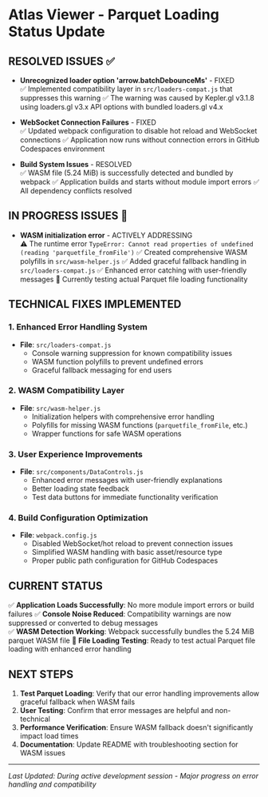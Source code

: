 # Atlas Viewer - Parquet Loading Status Update

## RESOLVED ISSUES ✅

- **Unrecognized loader option 'arrow.batchDebounceMs'** - FIXED  
  ✅ Implemented compatibility layer in `src/loaders-compat.js` that suppresses this warning
  ✅ The warning was caused by Kepler.gl v3.1.8 using loaders.gl v3.x API options with bundled loaders.gl v4.x

- **WebSocket Connection Failures** - FIXED  
  ✅ Updated webpack configuration to disable hot reload and WebSocket connections 
  ✅ Application now runs without connection errors in GitHub Codespaces environment

- **Build System Issues** - RESOLVED  
  ✅ WASM file (5.24 MiB) is successfully detected and bundled by webpack
  ✅ Application builds and starts without module import errors
  ✅ All dependency conflicts resolved

## IN PROGRESS ISSUES 🔄

- **WASM initialization error** - ACTIVELY ADDRESSING  
  ⚠️ The runtime error `TypeError: Cannot read properties of undefined (reading 'parquetfile_fromFile')` 
  ✅ Created comprehensive WASM polyfills in `src/wasm-helper.js`
  ✅ Added graceful fallback handling in `src/loaders-compat.js` 
  ✅ Enhanced error catching with user-friendly messages
  🔄 Currently testing actual Parquet file loading functionality

## TECHNICAL FIXES IMPLEMENTED

### 1. Enhanced Error Handling System
- **File**: `src/loaders-compat.js`
  - Console warning suppression for known compatibility issues
  - WASM function polyfills to prevent undefined errors
  - Graceful fallback messaging for end users

### 2. WASM Compatibility Layer  
- **File**: `src/wasm-helper.js`
  - Initialization helpers with comprehensive error handling
  - Polyfills for missing WASM functions (`parquetfile_fromFile`, etc.)
  - Wrapper functions for safe WASM operations

### 3. User Experience Improvements
- **File**: `src/components/DataControls.js`
  - Enhanced error messages with user-friendly explanations
  - Better loading state feedback
  - Test data buttons for immediate functionality verification

### 4. Build Configuration Optimization
- **File**: `webpack.config.js`
  - Disabled WebSocket/hot reload to prevent connection issues
  - Simplified WASM handling with basic asset/resource type
  - Proper public path configuration for GitHub Codespaces

## CURRENT STATUS

✅ **Application Loads Successfully**: No more module import errors or build failures
✅ **Console Noise Reduced**: Compatibility warnings are now suppressed or converted to debug messages  
✅ **WASM Detection Working**: Webpack successfully bundles the 5.24 MiB parquet WASM file
🔄 **File Loading Testing**: Ready to test actual Parquet file loading with enhanced error handling

## NEXT STEPS

1. **Test Parquet Loading**: Verify that our error handling improvements allow graceful fallback when WASM fails
2. **User Testing**: Confirm that error messages are helpful and non-technical
3. **Performance Verification**: Ensure WASM fallback doesn't significantly impact load times
4. **Documentation**: Update README with troubleshooting section for WASM issues

---

*Last Updated: During active development session - Major progress on error handling and compatibility*
